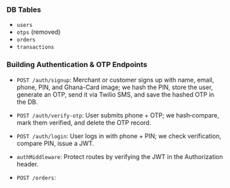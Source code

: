 ### DB Tables
- `users`
- `otps` (removed) 
- `orders`
- `transactions`

### Building Authentication & OTP Endpoints
- `POST /auth/signup`: Merchant or customer signs up with name, email, phone, PIN, and Ghana-Card image; we hash the PIN, store the user, generate an OTP, send it via Twilio SMS, and save the hashed OTP in the DB.
- `POST /auth/verify-otp`: User submits phone + OTP; we hash‐compare, mark them verified, and delete the OTP record.
- `POST /auth/login`: User logs in with phone + PIN; we check verification, compare PIN, issue a JWT.
- `authMiddleware`: Protect routes by verifying the JWT in the Authorization header.

- `POST /orders`: 
